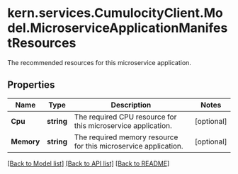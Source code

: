 # kern.services.CumulocityClient.Model.MicroserviceApplicationManifestResources
The recommended resources for this microservice application.

## Properties

Name | Type | Description | Notes
------------ | ------------- | ------------- | -------------
**Cpu** | **string** | The required CPU resource for this microservice application. | [optional] 
**Memory** | **string** | The required memory resource for this microservice application. | [optional] 

[[Back to Model list]](../README.md#documentation-for-models) [[Back to API list]](../README.md#documentation-for-api-endpoints) [[Back to README]](../README.md)


